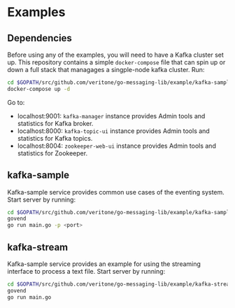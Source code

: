 # Examples

## Dependencies

Before using any of the examples, you will need to have a Kafka cluster set up. This repository contains a simple `docker-compose` file that can spin up or down a full stack that managages a singple-node kafka cluster. Run:

```bash
cd $GOPATH/src/github.com/veritone/go-messaging-lib/example/kafka-sample/
docker-compose up -d
```

Go to:

* localhost:9001: `kafka-manager` instance provides Admin tools and statistics for Kafka broker.
* localhost:8000: `kafka-topic-ui` instance provides Admin tools and statistics for Kafka topics.
* localhost:8004: `zookeeper-web-ui` instance provides Admin tools and statistics for Zookeeper.

## kafka-sample

Kafka-sample service provides common use cases of the eventing system. Start server by running:

```bash
cd $GOPATH/src/github.com/veritone/go-messaging-lib/example/kafka-sample/
govend
go run main.go -p <port>
```

## kafka-stream

Kafka-sample service provides an example for using the streaming interface to process a text file. Start server by running:

```bash
cd $GOPATH/src/github.com/veritone/go-messaging-lib/example/kafka-stream/
govend
go run main.go
```
